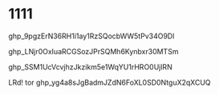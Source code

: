 # 1111

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



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




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






LRd! tor 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
